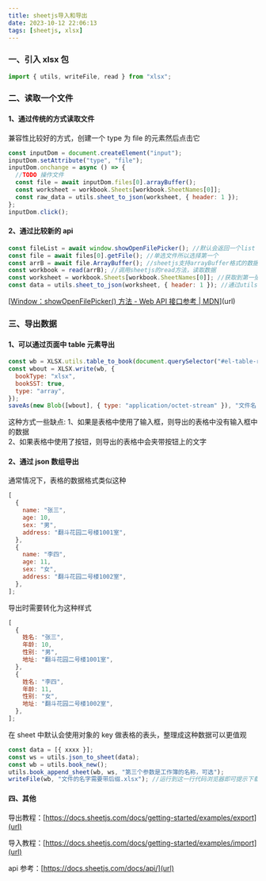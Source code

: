 ```yaml
---
title: sheetjs导入和导出
date: 2023-10-12 22:06:13
tags: [sheetjs, xlsx]
---
```


### 一、引入 xlsx 包

```js
import { utils, writeFile, read } from "xlsx";
```

### 二、读取一个文件

#### 1、通过传统的方式读取文件

兼容性比较好的方式，创建一个 type 为 file 的元素然后点击它

```js
const inputDom = document.createElement("input");
inputDom.setAttribute("type", "file");
inputDom.onchange = async () => {
  //TODO 操作文件
  const file = await inputDom.files[0].arrayBuffer();
  const worksheet = workbook.Sheets[workbook.SheetNames[0]];
  const raw_data = utils.sheet_to_json(worksheet, { header: 1 });
};
inputDom.click();
```

#### 2、通过比较新的 api

```js
const fileList = await window.showOpenFilePicker(); //默认会返回一个list
const file = await files[0].getFile(); //单选文件所以选择第一个
const arrB = await file.ArrayBuffer(); //sheetjs支持arrayBuffer格式的数据
const workbook = read(arrB); //调用sheetjs的read方法，读取数据
const worksheet = workbook.Sheets[workbook.SheetNames[0]]; //获取到第一张表的数据
const data = utils.sheet_to_json(worksheet, { header: 1 }); //通过utils中的sheet_to_json方法转换成json
```

[[Window：showOpenFilePicker() 方法 - Web API 接口参考 | MDN](https://developer.mozilla.org/zh-CN/docs/Web/API/Window/showOpenFilePicker)](url)

### 三、导出数据

#### 1、可以通过页面中 table 元素导出

```js
const wb = XLSX.utils.table_to_book(document.querySelector("#el-table-result"));
const wbout = XLSX.write(wb, {
  bookType: "xlsx",
  bookSST: true,
  type: "array",
});
saveAs(new Blob([wbout], { type: "application/octet-stream" }), "文件名.xlsx");
```

这种方式一些缺点:
1、如果是表格中使用了输入框，则导出的表格中没有输入框中的数据  
2、如果表格中使用了按钮，则导出的表格中会夹带按钮上的文字

#### 2、通过 json 数组导出

通常情况下，表格的数据格式类似这种

```js
[
  {
    name: "张三",
    age: 10,
    sex: "男",
    address: "翻斗花园二号楼1001室",
  },
  {
    name: "李四",
    age: 11,
    sex: "女",
    address: "翻斗花园二号楼1002室",
  },
];
```

导出时需要转化为这种样式

```js
[
  {
    姓名: "张三",
    年龄: 10,
    性别: "男",
    地址: "翻斗花园二号楼1001室",
  },
  {
    姓名: "李四",
    年龄: 11,
    性别: "女",
    地址: "翻斗花园二号楼1002室",
  },
];
```

在 sheet 中默认会使用对象的 key 做表格的表头，整理成这种数据可以更值观

```js
const data = [{ xxxx }];
const ws = utils.json_to_sheet(data);
const wb = utils.book_new();
utils.book_append_sheet(wb, ws, "第三个参数是工作簿的名称，可选");
writeFile(wb, "文件的名字需要带后缀.xlsx"); //运行到这一行代码浏览器即可提示下载
```

#### 四、其他

导出教程：[https://docs.sheetjs.com/docs/getting-started/examples/export](url)

导入教程：[https://docs.sheetjs.com/docs/getting-started/examples/import](url)

api 参考：[https://docs.sheetjs.com/docs/api/](url)
